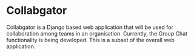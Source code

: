 # Collabgator
Collabgator is a Django based web application that will be used for collaboration among teams in an organisation.
Currently, the Group Chat functionality is being developed. This is a subset of the overall web application.
